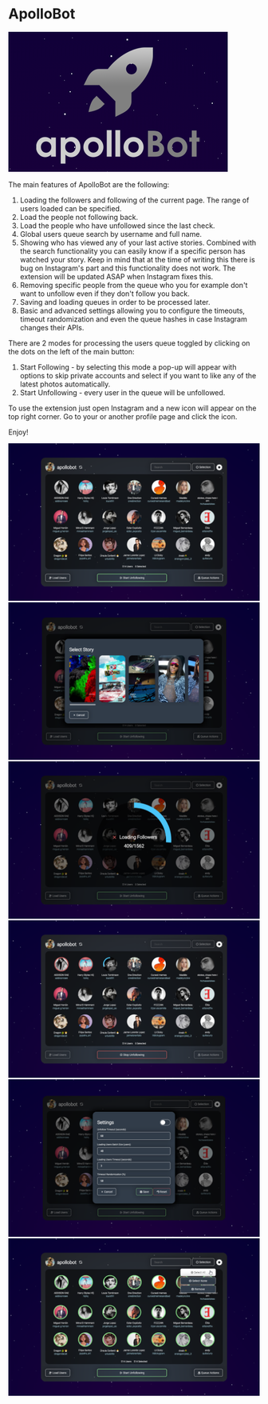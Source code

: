 # ApolloBot
![Logo](misc/promotional/promotional.png)

The main features of ApolloBot are the following:

1. Loading the followers and following of the current page. The range of users loaded can be specified.
2. Load the people not following back.
3. Load the people who have unfollowed since the last check.
4. Global users queue search by username and full name.
5. Showing who has viewed any of your last active stories. Combined with the search functionality you can easily know if a specific person has watched your story. Keep in mind that at the time of writing this there is bug on Instagram's part and this functionality does not work. The extension will be updated ASAP when Instagram fixes this.
6. Removing specific people from the queue who you for example don't want to unfollow even if they don't follow you back.
7. Saving and loading queues in order to be processed later.
8. Basic and advanced settings allowing you to configure the timeouts, timeout randomization and even the queue hashes in case Instagram changes their APIs.

There are 2 modes for processing the users queue toggled by clicking on the dots on the left of the main button:

1. Start Following - by selecting this mode a pop-up will appear with options to skip private accounts and select if you want to like any of the latest photos automatically.
2. Start Unfollowing - every user in the queue will be unfollowed.

To use the extension just open Instagram and a new icon will appear on the top right corner. Go to your or another profile page and click the icon.

Enjoy!

![Screenshot](misc/screenshots/1.png)
![Screenshot](misc/screenshots/2.png)
![Screenshot](misc/screenshots/3.png)
![Screenshot](misc/screenshots/4.png)
![Screenshot](misc/screenshots/5.png)
![Screenshot](misc/screenshots/6.png)
